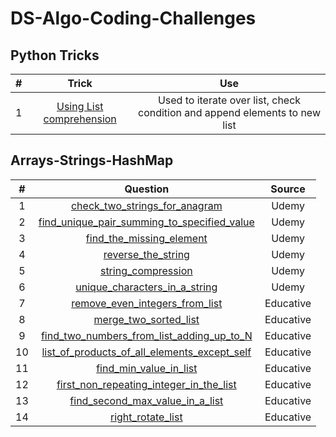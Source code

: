 # DS-Algo-Coding-Challenges

## **Python Tricks**
|#|Trick|Use
|:-:|:-:|:-:|
|1|[Using List comprehension](https://github.com/setu-parekh/DS-Algo-Coding-Challenges/blob/master/Python_Tricks/list_comprehension_syntax.png)|Used to iterate over list, check condition and append elements to new list|

## **Arrays-Strings-HashMap**

|#|Question|Source
|:-:|:-:|:-:|
|1|[check_two_strings_for_anagram](https://github.com/setu-parekh/DS-Algo-Coding-Challenges/blob/master/Array_String_Hash_Stack_Queue/Udemy/check_two_strings_for_anagram.py)|Udemy|
|2|[find_unique_pair_summing_to_specified_value](https://github.com/setu-parekh/DS-Algo-Coding-Challenges/blob/master/Array_String_Hash_Stack_Queue/Udemy/find_unique_pair_summing_to_specified_value.py)|Udemy|
|3|[find_the_missing_element](https://github.com/setu-parekh/DS-Algo-Coding-Challenges/blob/master/Array_String_Hash_Stack_Queue/Udemy/find_the_missing_element.py)|Udemy|
|4|[reverse_the_string](https://github.com/setu-parekh/DS-Algo-Coding-Challenges/blob/master/Array_String_Hash_Stack_Queue/Udemy/reverse_the_string.py)|Udemy|
|5|[string_compression](https://github.com/setu-parekh/DS-Algo-Coding-Challenges/blob/master/Array_String_Hash_Stack_Queue/Udemy/string_compression.py)|Udemy|
|6|[unique_characters_in_a_string](https://github.com/setu-parekh/DS-Algo-Coding-Challenges/blob/master/Array_String_Hash_Stack_Queue/Udemy/unique_characters_in_a_string.py)|Udemy|
|7|[remove_even_integers_from_list](https://github.com/setu-parekh/DS-Algo-Coding-Challenges/blob/master/Array_String_Hash_Stack_Queue/Educative/remove_even_integers_from_list.py)|Educative|
|8|[merge_two_sorted_list](https://github.com/setu-parekh/DS-Algo-Coding-Challenges/blob/master/Array_String_Hash_Stack_Queue/Educative/merge_two_sorted_list.py)|Educative|
|9|[find_two_numbers_from_list_adding_up_to_N](https://github.com/setu-parekh/DS-Algo-Coding-Challenges/blob/master/Array_String_Hash_Stack_Queue/Educative/find_two_numbers_from_list_adding_up_to_N.py)|Educative|
|10|[list_of_products_of_all_elements_except_self](https://github.com/setu-parekh/DS-Algo-Coding-Challenges/blob/master/Array_String_Hash_Stack_Queue/Educative/list_of_products_of_all_elements_except_self.py)|Educative|
|11|[find_min_value_in_list](https://github.com/setu-parekh/DS-Algo-Coding-Challenges/blob/master/Array_String_Hash_Stack_Queue/Educative/find_min_value_in_list.py)|Educative|
|12|[first_non_repeating_integer_in_the_list](https://github.com/setu-parekh/DS-Algo-Coding-Challenges/blob/master/Array_String_Hash_Stack_Queue/Educative/first_non_repeating_integer_in_the_list.py)|Educative|
|13|[find_second_max_value_in_a_list](https://github.com/setu-parekh/DS-Algo-Coding-Challenges/blob/master/Array_String_Hash_Stack_Queue/Educative/find_second_max_value_in_a_list.py)|Educative|
|14|[right_rotate_list](https://github.com/setu-parekh/DS-Algo-Coding-Challenges/blob/master/Array_String_Hash_Stack_Queue/Educative/right_rotate_list.py)|Educative|
